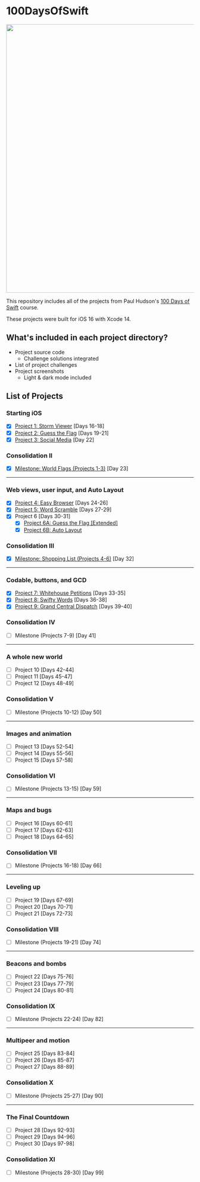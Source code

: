 # 100DaysOfSwift
<div align="center">
  <img src="https://i.ytimg.com/vi/RB5nWzdl-b8/maxresdefault.jpg" width="720">
</div>

This repository includes all of the projects from Paul Hudson's [100 Days of Swift](https://www.hackingwithswift.com/100) course.

These projects were built for iOS 16 with Xcode 14.

## What's included in each project directory?
* Project source code
  * Challenge solutions integrated
* List of project challenges
* Project screenshots
  * Light & dark mode included

## List of Projects
### Starting iOS
- [x] [Project 1: Storm Viewer](01-Project-1-StormViewer) [Days 16-18]
- [x] [Project 2: Guess the Flag](02-Project-2-GuessTheFlag) [Days 19-21]
- [x] [Project 3: Social Media](03-Project-3-SocialMedia) [Day 22]
### Consolidation II
- [x] [Milestone: World Flags (Projects 1-3)](04-Milestone-Project-WorldFlags) [Day 23]
---
### Web views, user input, and Auto Layout
- [x] [Project 4: Easy Browser](05-Project-4-EasyBrowser) [Days 24-26]
- [x] [Project 5: Word Scramble](06-Project-5-WordScramble) [Days 27-29]
- [x] Project 6 [Days 30-31]
  - [x] [Project 6A: Guess the Flag [Extended]](07A-Project-6A-GuessTheFlag)
  - [x] [Project 6B: Auto Layout](07B-Project-6B-AutoLayout)
### Consolidation III
- [x] [Milestone: Shopping List (Projects 4-6)](08-Milestone-Project-ShoppingList) [Day 32]
---
### Codable, buttons, and GCD
- [x] [Project 7: Whitehouse Petitions](09-Project-7-WhitehousePetitions) [Days 33-35]
- [x] [Project 8: Swifty Words](10-Project-8-SwiftyWords) [Days 36-38]
- [x] [Project 9: Grand Central Dispatch](11-Project-9-GrandCentralDispatch) [Days 39-40]
### Consolidation IV
- [ ] Milestone (Projects 7-9) [Day 41]
---
### A whole new world
- [ ] Project 10 [Days 42-44]
- [ ] Project 11 [Days 45-47]
- [ ] Project 12 [Days 48-49]
### Consolidation V
- [ ] Milestone (Projects 10-12) [Day 50]
---
### Images and animation
- [ ] Project 13 [Days 52-54]
- [ ] Project 14 [Days 55-56]
- [ ] Project 15 [Days 57-58]
### Consolidation VI
- [ ] Milestone (Projects 13-15) [Day 59]
---
### Maps and bugs
- [ ] Project 16 [Days 60-61]
- [ ] Project 17 [Days 62-63]
- [ ] Project 18 [Days 64-65]
### Consolidation VII
- [ ] Milestone (Projects 16-18) [Day 66]
---
### Leveling up
- [ ] Project 19 [Days 67-69]
- [ ] Project 20 [Days 70-71]
- [ ] Project 21 [Days 72-73]
### Consolidation VIII
- [ ] Milestone (Projects 19-21) [Day 74]
---
### Beacons and bombs
- [ ] Project 22 [Days 75-76]
- [ ] Project 23 [Days 77-79]
- [ ] Project 24 [Days 80-81]
### Consolidation IX
- [ ] Milestone (Projects 22-24) [Day 82]
---
### Multipeer and motion
- [ ] Project 25 [Days 83-84]
- [ ] Project 26 [Days 85-87]
- [ ] Project 27 [Days 88-89]
### Consolidation X
- [ ] Milestone (Projects 25-27) [Day 90]
---
### The Final Countdown
- [ ] Project 28 [Days 92-93]
- [ ] Project 29 [Days 94-96]
- [ ] Project 30 [Days 97-98]
### Consolidation XI
- [ ] Milestone (Projects 28-30) [Day 99]
